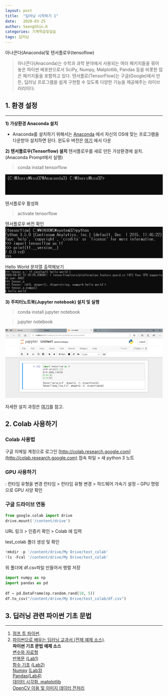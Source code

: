 ```yaml
---
layout: post
title:  "딥러닝 시작하기 1"
date:   2020-03-25
author: SeongShin.K
categories: 기계학습및실습
tags: 딥러닝
---
```



아나콘다(Anaconda)및 텐서플로우(tensoflow) 


> 아나콘다(Anaconda)는 수학과 과학 분야에서 사용되는 여러 패키지들을 묶어 놓은 파이썬 배포판으로서 SciPy, Numpy, Matplotlib, Pandas 등을 비롯한 많은 패키지들을 포함하고 있다. 텐서플로(TensorFlow)는 구글(Google)에서 만든, 딥러닝 프로그램을 쉽게 구현할 수 있도록 다양한 기능을 제공해주는 라이브러리이다.

##  1. 환경 설정
---
<b>1) 가상환경 Anaconda 설치</b>

* Anaconda를 설치하기 위해서는 [Anaconda](https://www.anaconda.com/download) 에서 자신의 OS에 맞는 프로그램을 다운받아 설치하면 된다. 윈도우 버전은 [여기](https://repo.continuum.io/archive/Anaconda3-4.2.0-Windows-x86_64.exe) 에서 다운


<b>2) 텐서플로우(Tensorflow) 설치</b>
텐서플로우를 새로 만든 가상환경에 설치.(Anaconda Prompt에서 실행)

> conda install tensorflow <br>  
<img src = "/assets/Tensorflow_install.gif" width="520"/>

텐서플로우 활성화<br>
> activate tensorflow

텐서플로우 버전 확인<br>
<img src = "/assets/python 1.png" width="520"/>

Hello World 문자열 출력해보기<br>
<img src = "/assets/python2.png" width="520"/>

<b>3) 주피터노트북(Jupyter notebook) 설치 및 실행</b>

> conda install jupyter notebook

> jupyter notebook

<img src = "/assets/jupyter.png">

자세한 설치 과정은 [여기](https://tensorflow.blog/윈도우즈에-아나콘다-텐서플로우-설치하기/)를 참고.

## 2. Colab 사용하기

### Colab 사용법 

구글 지메일 계정으로 로그인
[http://colab.research.google.com](http://colab.research.google.com) 접속
파일 > 새 python 3 노트 

### GPU 사용하기
: 런타임 유형을 변경
런타임 > 런타임 유형 변경 > 하드웨어 가속기 설정 – GPU 명령으로 GPU 사양 확인

### 구글 드라이브 연동
```python
from google.colab import drive
drive.mount('/content/drive')
``` 
URL 링크 > 인증키 확인 > Colab 에 입력

test_colab 폴더 생성 및 확인
```python
!mkdir -p '/content/drive/My Drive/test_colab'
!ls -Fcal '/content/drive/My Drive/test_colab'
``` 
위 폴더에 df.csv파일 만들어서 행렬 저장 
```python
import numpy as np
import pandas as pd

df = pd.DataFrame(np.random.rand(10, 5))
df.to_csv("/content/drive/My Drive/test_colab/df.csv")
``` 
## 3. 딥러닝 관련 파이썬 기초 문법
---
1. [점프 투 파이썬](https://wikidocs.net/4307).
2. [파이썬으로 배우는 딥러닝 교과서 (전체 예제 소스)](http://www.hanbit.co.kr/lib/examFileDown.php?hed_idx=4496).<br>
   <b>파이썬 기초 문법 예제 소스</b><br>
   [변수와 자료형](https://github.com/kss0222/kss0222.github.io/blob/master/assets/4%EC%9E%A5.ipynb) <br>
   [반복문](https://github.com/kss0222/kss0222.github.io/blob/master/assets/5%EC%9E%A5.ipynb)  [(Lab1)](https://colab.research.google.com/drive/18tfvbl6324Mjd0g0sZAYgLsnxzyqGCZ5)<br>
   [함수 기초](https://github.com/kss0222/kss0222.github.io/blob/master/assets/6%EC%9E%A5.ipynb) [(Lab2)](https://colab.research.google.com/drive/1nxJWWWJ7mrDjxHQfAHDuruOgSlFbqIsN)<br>
   [Numpy](https://github.com/kss0222/kss0222.github.io/blob/master/assets/7%EC%9E%A5.ipynb) [(Lab3)](https://github.com/kss0222/kss0222.github.io/blob/master/assets/Numpy.ipynb)<br>
   [Pandas](https://github.com/kss0222/kss0222.github.io/blob/master/assets/8%EC%9E%A5.ipynb)[(Lab4)](https://github.com/kss0222/kss0222.github.io/blob/master/assets/2.%20pandas%20-%20Series%2C%20DataFrame.ipynb) <br>
   [데이터 시각화, matplotlib](https://github.com/tyoon10/T-academy/blob/master/180329%20%5BT%20academy%5D%204.%20matplotlib.ipynb) <br>
   [OpenCV 이용 및 이미지 데이터 전처리](https://github.com/kss0222/kss0222.github.io/blob/master/assets/15%EC%9E%A5.ipynb) <br>
  
